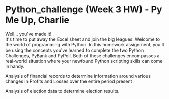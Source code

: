 # Python_challenge (Week 3 HW) - Py Me Up, Charlie

Well... you've made it!\
It's time to put away the Excel sheet and join the big leagues. Welcome to the world of programming with Python. In this homework assignment, you'll be using the concepts you've learned to complete the two Python Challenges, PyBank and PyPoll. Both of these challenges encompasses a real-world situation where your newfound Python scripting skills can come in handy. 

Analysis of financial records to determine information around various changes in Profits and Losses over the entire period present

Analysis of election data to determine election results.

